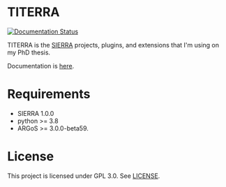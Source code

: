 # TITERRA
[![Documentation Status](https://readthedocs.org/projects/swarm-robotics-tierra/badge/?version=latest)](https://swarm-robotics-titerra.readthedocs.io/en/latest/?badge=latest)

TITERRA is the [SIERRA](https://github.com/swarm-robotics/sierra.git) projects,
plugins, and extensions that I'm using on my PhD thesis.

Documentation is [here](https://swarm-robotics-titerra.readthedocs.io/en/latest/).

# Requirements

- SIERRA 1.0.0
- python >= 3.8
- ARGoS >= 3.0.0-beta59.

# License
This project is licensed under GPL 3.0. See [LICENSE](LICENSE).
